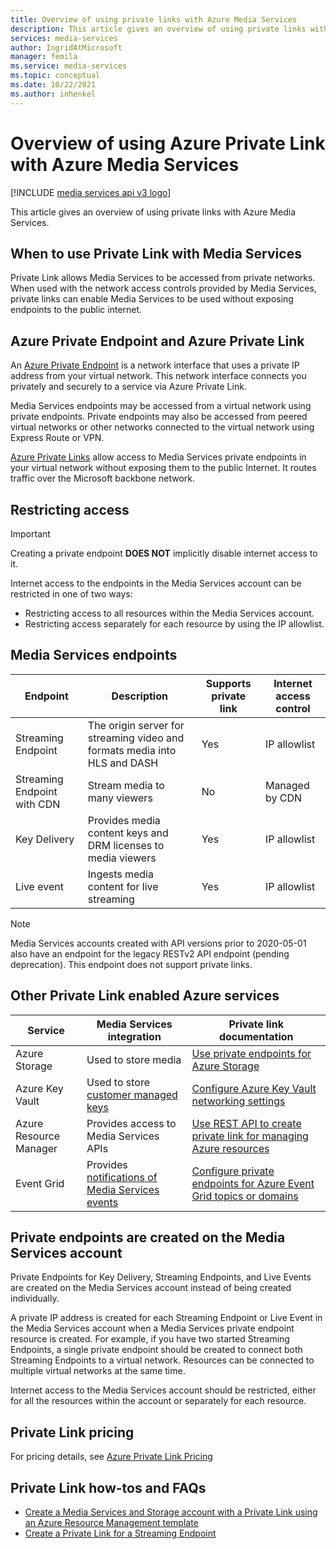 ```yaml
---
title: Overview of using private links with Azure Media Services
description: This article gives an overview of using private links with Azure Media Services.
services: media-services
author: IngridAtMicrosoft
manager: femila
ms.service: media-services
ms.topic: conceptual
ms.date: 10/22/2021
ms.author: inhenkel
---
```


# Overview of using Azure Private Link with Azure Media Services

[!INCLUDE [media services api v3 logo](./includes/v3-hr.md)]

This article gives an overview of using private links with Azure Media Services.

## When to use Private Link with Media Services

Private Link allows Media Services to be accessed from private networks. When used with the network access controls provided by Media Services, private links can enable Media Services to be used without exposing endpoints to the public internet.

## Azure Private Endpoint and Azure Private Link

An [Azure Private Endpoint](https://docs.microsoft.com/private-link/private-endpoint-overview.md) is a network interface that uses a private IP address from your virtual network.  This network interface connects you privately and securely to a service via Azure Private Link.

Media Services endpoints may be accessed from a virtual network using private endpoints. Private endpoints may also be accessed from peered virtual networks or other networks connected to the virtual network using Express Route or VPN.

[Azure Private Links](https://docs.microsoft.com/private-link/index.yml) allow access to Media Services private endpoints in your virtual network without exposing them to the public Internet. It routes traffic over the Microsoft backbone network.

## Restricting access

> [!Important]
> Creating a private endpoint **DOES NOT** implicitly disable internet access to it.

Internet access to the endpoints in the Media Services account can be restricted in one of two ways:

- Restricting access to all resources within the Media Services account.
- Restricting access separately for each resource by using the IP allowlist.

## Media Services endpoints

| Endpoint                    | Description                                                               | Supports private link | Internet access control |
| --------------------------- | ------------------------------------------------------------------------- | --------------------- | ----------------------- |
| Streaming Endpoint          | The origin server for streaming video and formats media into HLS and DASH | Yes                   | IP allowlist            |
| Streaming Endpoint with CDN | Stream media to many viewers                                              | No                    | Managed by CDN          |
| Key Delivery                | Provides media content keys and DRM licenses to media viewers             | Yes                   | IP allowlist            |
| Live event                  | Ingests media content for live streaming                                  | Yes                   | IP allowlist            |

> [!NOTE]
> Media Services accounts created with API versions prior to 2020-05-01 also have an endpoint for the legacy RESTv2 API endpoint (pending deprecation).  This endpoint does not support private links.

## Other Private Link enabled Azure services

| Service                | Media Services integration                      | Private link documentation |
| ---------------------- | ----------------------------------------------- | -------------------------- |
| Azure Storage          | Used to store media                             | [Use private endpoints for Azure Storage](https://docs.microsoft.com/storage/common/storage-private-endpoints.md) |
| Azure Key Vault        | Used to store [customer managed keys](security-customer-managed-keys-portal-tutorial.md)             | [Configure Azure Key Vault networking settings](https://docs.microsoft.com/key-vault/general/how-to-azure-key-vault-network-security.md) |
| Azure Resource Manager | Provides access to Media Services APIs          | [Use REST API to create private link for managing Azure resources](https://docs.microsoft.com/azure-resource-manager/management/create-private-link-access-rest.md) |
| Event Grid             | Provides [notifications of Media Services events](./monitoring/job-state-events-cli-how-to.md) | [Configure private endpoints for Azure Event Grid topics or domains](https://docs.microsoft.com/event-grid/configure-private-endpoints.md)  |

## Private endpoints are created on the Media Services account

Private Endpoints for Key Delivery, Streaming Endpoints, and Live Events are created on the Media Services account instead of being created individually.

A private IP address is created for each Streaming Endpoint or Live Event in the Media Services account when a Media Services private endpoint resource is created. For example, if you have two started Streaming Endpoints, a single private endpoint should be created to connect both Streaming Endpoints to a virtual network. Resources can be connected to multiple virtual networks at the same time.

Internet access to the Media Services account should be restricted, either for all the resources within the account or separately for each resource.

## Private Link pricing
For pricing details, see [Azure Private Link Pricing](https://azure.microsoft.com/pricing/details/private-link)

## Private Link how-tos and FAQs

- [Create a Media Services and Storage account with a Private Link using an Azure Resource Management template](security-private-link-arm-how-to.md)
- [Create a Private Link for a Streaming Endpoint](security-private-link-streaming-endpoint-how-to.md)